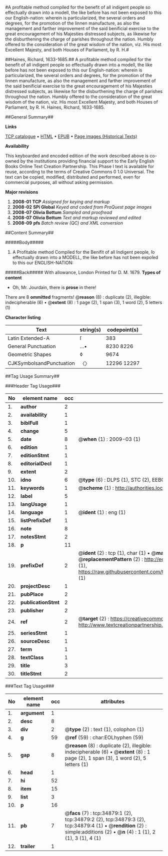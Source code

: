 #A profitable method compiled for the benefit of all indigent people so effectually drawn into a modell, the like before has not been exposed to this our English-nation: wherein is particularized, the several orders and degrees, for the promotion of the linnen manufacture, as also the management and farther improvement of the said benificial exercise to the great encouragement of his Majesties distressed subjects, as likewise for the disburthening the charge of parishes throughout the nation. Humbly offered to the consideration of the great wisdom of the nation, viz. His most Excellent Majesty, and both Houses of Parliament, by R. H.#

##Haines, Richard, 1633-1685.##
A profitable method compiled for the benefit of all indigent people so effectually drawn into a modell, the like before has not been exposed to this our English-nation: wherein is particularized, the several orders and degrees, for the promotion of the linnen manufacture, as also the management and farther improvement of the said benificial exercise to the great encouragement of his Majesties distressed subjects, as likewise for the disburthening the charge of parishes throughout the nation. Humbly offered to the consideration of the great wisdom of the nation, viz. His most Excellent Majesty, and both Houses of Parliament, by R. H.
Haines, Richard, 1633-1685.

##General Summary##

**Links**

[TCP catalogue](http://www.ota.ox.ac.uk/tcp/)  • 
[HTML](http://tei.it.ox.ac.uk/tcp/Texts-HTML/free/A43/A43845.html)  • 
[EPUB](http://tei.it.ox.ac.uk/tcp/Texts-EPUB/free/A43/A43845.epub) • 
[Page images (Historical Texts)](https://data.historicaltexts.jisc.ac.uk/view?pubId=eebo-99830428e&pageId=eebo-99830428e-34879-1)

**Availability**

This keyboarded and encoded edition of the
	       work described above is co-owned by the institutions
	       providing financial support to the Early English Books
	       Online Text Creation Partnership. This Phase I text is
	       available for reuse, according to the terms of Creative
	       Commons 0 1.0 Universal. The text can be copied,
	       modified, distributed and performed, even for
	       commercial purposes, all without asking permission.

**Major revisions**

1. __2008-01__ __TCP__ *Assigned for keying and markup*
1. __2008-02__ __SPi Global__ *Keyed and coded from ProQuest page images*
1. __2008-07__ __Olivia Bottum__ *Sampled and proofread*
1. __2008-07__ __Olivia Bottum__ *Text and markup reviewed and edited*
1. __2008-09__ __pfs__ *Batch review (QC) and XML conversion*

##Content Summary##

#####Body#####

1. A Profitable method Compiled for the Benifit of all Indigent people, ſo effectually drawn into a MODELL, the like before has not been expoſed to this our ENGLISH-NATION:

#####Back#####
With allowance, London Printed for D. M. 1679.
**Types of content**

  * Oh, Mr. Jourdain, there is **prose** in there!

There are 8 **ommitted** fragments! 
 @__reason__ (8) : duplicate (2), illegible: indecipherable (6)  •  @__extent__ (8) : 1 page (2), 1 span (3), 1 word (2), 5 letters (1)

**Character listing**


|Text|string(s)|codepoint(s)|
|---|---|---|
|Latin Extended-A|ſ|383|
|General Punctuation|…•|8230 8226|
|Geometric Shapes|◊|9674|
|CJKSymbolsandPunctuation|〈〉|12296 12297|

##Tag Usage Summary##

###Header Tag Usage###

|No|element name|occ|attributes|
|---|---|---|---|
|1.|__author__|2||
|2.|__availability__|1||
|3.|__biblFull__|1||
|4.|__change__|5||
|5.|__date__|8| @__when__ (1) : 2009-03 (1)|
|6.|__edition__|1||
|7.|__editionStmt__|1||
|8.|__editorialDecl__|1||
|9.|__extent__|2||
|10.|__idno__|6| @__type__ (6) : DLPS (1), STC (2), EEBO-CITATION (1), PROQUEST (1), VID (1)|
|11.|__keywords__|1| @__scheme__ (1) : http://authorities.loc.gov/ (1)|
|12.|__label__|5||
|13.|__langUsage__|1||
|14.|__language__|1| @__ident__ (1) : eng (1)|
|15.|__listPrefixDef__|1||
|16.|__note__|8||
|17.|__notesStmt__|2||
|18.|__p__|11||
|19.|__prefixDef__|2| @__ident__ (2) : tcp (1), char (1)  •  @__matchPattern__ (2) : ([0-9\-]+):([0-9IVX]+) (1), (.+) (1)  •  @__replacementPattern__ (2) : http://eebo.chadwyck.com/downloadtiff?vid=$1&page=$2 (1), https://raw.githubusercontent.com/textcreationpartnership/Texts/master/tcpchars.xml#$1 (1)|
|20.|__projectDesc__|1||
|21.|__pubPlace__|2||
|22.|__publicationStmt__|2||
|23.|__publisher__|2||
|24.|__ref__|2| @__target__ (2) : https://creativecommons.org/publicdomain/zero/1.0/ (1), http://www.textcreationpartnership.org/docs/. (1)|
|25.|__seriesStmt__|1||
|26.|__sourceDesc__|1||
|27.|__term__|1||
|28.|__textClass__|1||
|29.|__title__|3||
|30.|__titleStmt__|2||


###Text Tag Usage###

|No|element name|occ|attributes|
|---|---|---|---|
|1.|__argument__|1||
|2.|__desc__|8||
|3.|__div__|2| @__type__ (2) : text (1), colophon (1)|
|4.|__g__|59| @__ref__ (59) : char:EOLhyphen (59)|
|5.|__gap__|8| @__reason__ (8) : duplicate (2), illegible: indecipherable (6)  •  @__extent__ (8) : 1 page (2), 1 span (3), 1 word (2), 5 letters (1)|
|6.|__head__|1||
|7.|__hi__|52||
|8.|__item__|15||
|9.|__list__|3||
|10.|__p__|16||
|11.|__pb__|7| @__facs__ (7) : tcp:34879:1 (2), tcp:34879:2 (2), tcp:34879:3 (2), tcp:34879:4 (1)  •  @__rendition__ (2) : simple:additions (2)  •  @__n__ (4) : 1 (1), 2 (1), 3 (1), 4 (1)|
|12.|__trailer__|1||
